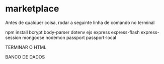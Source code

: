 # marketplace

Antes de qualquer coisa, rodar a seguinte linha de comando no terminal

npm install bcrypt body-parser dotenv ejs express express-flash express-session mongoose nodemon passport passport-local

TERMINAR O HTML

BANCO DE DADOS

